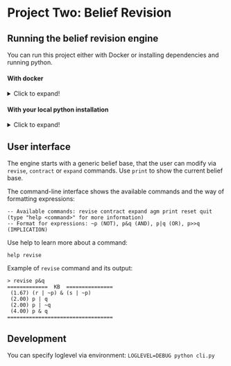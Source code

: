 # Project Two: Belief Revision


## Running the belief revision engine

You can run this project either with Docker or installing dependencies and running python.

#### With docker

<details>
  <summary>Click to expand!</summary>

```bash
cd /this-repo/belief_revision
docker-compose run --rm beliefrevision
```
</details>


#### With your local python installation

<details>
  <summary>Click to expand!</summary>

First install pipenv to manage dependencies:

```bash
pip install --user pipenv
```

With pipenv installed you are ready to install dependencies and run the program:

```bash
cd /this-repo/belief_revision
pipenv install   # to install deps
pipenv shell     # to enter virtualenv
python cli.py    # to run the program
```

</details>



## User interface

The engine starts with a generic belief base, that the user can modify via `revise`, `contract` or `expand` commands.
Use `print` to show the current belief base.

The command-line interface shows the available commands and the way of formatting expressions:

```
-- Available commands: revise contract expand agm print reset quit (type "help <command>" for more information)
-- Format for expressions: ~p (NOT), p&q (AND), p|q (OR), p>>q (IMPLICATION)
```

Use help to learn more about a command: 

```
help revise
```

Example of `revise` command and its output:

```
> revise p&q
=============  KB  ===============
 (1.67) (r | ~p) & (s | ~p)
 (2.00) p | q
 (2.00) p | ~q
 (4.00) p & q
==================================
```


## Development

You can specify loglevel via environment: `LOGLEVEL=DEBUG python cli.py`

